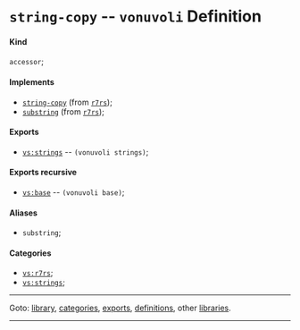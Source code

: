 

<a id='definition__vonuvoli__string-copy'></a>

# `string-copy` -- `vonuvoli` Definition


<a id='definition__vonuvoli__string-copy__kind'></a>

#### Kind

`accessor`;


<a id='definition__vonuvoli__string-copy__implements'></a>

#### Implements

 * [`string-copy`](../../r7rs/definitions/string-copy.md#definition__r7rs__string-copy) (from [`r7rs`](../../r7rs/_index.md#library__r7rs));
 * [`substring`](../../r7rs/definitions/substring.md#definition__r7rs__substring) (from [`r7rs`](../../r7rs/_index.md#library__r7rs));


<a id='definition__vonuvoli__string-copy__exports'></a>

#### Exports

 * [`vs:strings`](../../vonuvoli/exports/vs_3a_strings.md#export__vonuvoli__vs_3a_strings) -- `(vonuvoli strings)`;


<a id='definition__vonuvoli__string-copy__exports-recursive'></a>

#### Exports recursive

 * [`vs:base`](../../vonuvoli/exports/vs_3a_base.md#export__vonuvoli__vs_3a_base) -- `(vonuvoli base)`;


<a id='definition__vonuvoli__string-copy__aliases'></a>

#### Aliases

 * `substring`;


<a id='definition__vonuvoli__string-copy__categories'></a>

#### Categories

 * [`vs:r7rs`](../../vonuvoli/categories/vs_3a_r7rs.md#category__vonuvoli__vs_3a_r7rs);
 * [`vs:strings`](../../vonuvoli/categories/vs_3a_strings.md#category__vonuvoli__vs_3a_strings);

----

Goto: [library](../../vonuvoli/_index.md#library__vonuvoli), [categories](../../vonuvoli/categories/_index.md#toc__vonuvoli__categories), [exports](../../vonuvoli/exports/_index.md#toc__vonuvoli__exports), [definitions](../../vonuvoli/definitions/_index.md#toc__vonuvoli__definitions), other [libraries](../../_libraries.md#toc__libraries).

----

